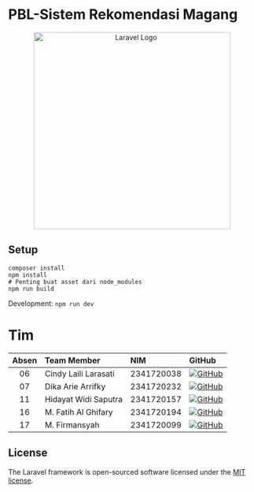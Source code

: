 # PBL-Sistem Rekomendasi Magang

<p align="center"><a href="https://laravel.com" target="_blank"><img src="https://raw.githubusercontent.com/laravel/art/master/logo-lockup/5%20SVG/2%20CMYK/1%20Full%20Color/laravel-logolockup-cmyk-red.svg" width="400" alt="Laravel Logo"></a></p>

## Setup

```
composer install
npm install
# Penting buat asset dari node_modules
npm run build
```

Development: `npm run dev`

# Tim

| Absen | Team Member          | NIM        | GitHub                                                                                                                      |
| :---: | :------------------- | :--------- | :-------------------------------------------------------------------------------------------------------------------------- |
|  06   | Cindy Laili Larasati | 2341720038 | [![GitHub](https://img.shields.io/badge/cindylrs04-181717?style=flat&logo=github)](https://github.com/cindylrs04)           |
|  07   | Dika Arie Arrifky    | 2341720232 | [![GitHub](https://img.shields.io/badge/DikaArieArrifky-181717?style=flat&logo=github)](https://github.com/DikaArieArrifky) |
|  11   | Hidayat Widi Saputra | 2341720157 | [![GitHub](https://img.shields.io/badge/Raruu-181717?style=flat&logo=github)](https://github.com/Raruu)                     |
|  16   | M. Fatih Al Ghifary  | 2341720194 | [![GitHub](https://img.shields.io/badge/fateehhh-181717?style=flat&logo=github)](https://github.com/fateehhh)               |
|  17   | M. Firmansyah        | 2341720099 | [![GitHub](https://img.shields.io/badge/Firmank123-181717?style=flat&logo=github)](https://github.com/Firmank123)           |

## License

The Laravel framework is open-sourced software licensed under the [MIT license](https://opensource.org/licenses/MIT).
